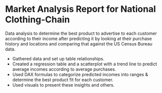 # Market Analysis Report for National Clothing-Chain
Data analysis to determine the best product to advertise to each customer according to their income after predicting it by looking at their purchase history and locations and comparing that against the US Census Bureau data.
-	Gathered data and set up table relationships.
-	Created a regression table and a scatterplot with a trend line to predict average incomes according to average purchases.
-	Used DAX formulas to categorize predicted incomes into ranges & determine the best product fit for each customer.
-	Used visuals to present these insights and others.
